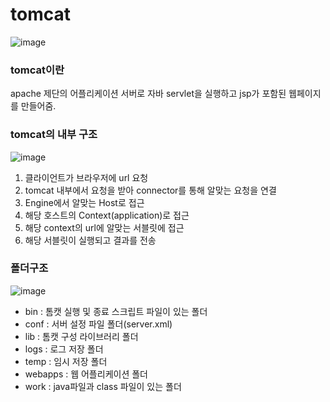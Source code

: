 # tomcat
![image](https://github.com/jaemok0514/project/assets/94815900/c01d1ec7-48c0-4be6-8b16-beef1d904161)

### tomcat이란
apache 제단의 어플리케이션 서버로 자바 servlet을 실행하고 jsp가 포함된 웹페이지를 만들어줌.

### tomcat의 내부 구조
![image](https://github.com/jaemok0514/project/assets/94815900/0fecb8b2-4f9e-40b3-aee7-bad68855d828)
1. 클라이언트가 브라우저에 url 요청
2. tomcat 내부에서 요청을 받아 connector를 통해 알맞는 요청을 연결
3. Engine에서 알맞는 Host로 접근
4. 해당 호스트의 Context(application)로 접근
5. 해당 context의 url에 알맞는 서블릿에 접근
6. 해당 서블릿이 실행되고 결과를 전송

### 폴더구조
![image](https://github.com/jaemok0514/project/assets/94815900/7a53426b-d10b-4906-b61c-33ba5bd264f8)

- bin : 톰캣 실행 및 종료 스크립트 파일이 있는 폴더
- conf : 서버 설정 파일 폴더(server.xml)
- lib : 톰캣 구성 라이브러리 폴더
- logs : 로그 저장 폴더
- temp : 임시 저장 폴더
- webapps : 웹 어플리케이션 폴더
- work : java파일과 class 파일이 있는 폴더

